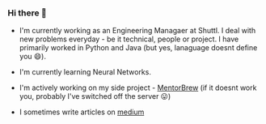 ### Hi there 👋


- I'm currently working as an Engineering Managaer at Shuttl. I deal with new problems everyday - be it technical, people or project.
I have primarily worked in Python and Java (but yes, lanaguage doesnt define you 😄).

- I'm currently learning Neural Networks. 

- I'm actively working on my side project - [MentorBrew](https://mentorbrew.com/) (if it doesnt work you, probably I've switched off the server 😛)

- I sometimes write articles on [medium](https://medium.com/@vidishajitani25)





<!--


- 🔭 I’m currently working on ...
- 🌱 I’m currently learning ...
- 👯 I’m looking to collaborate on ...
- 🤔 I’m looking for help with ...
- 💬 Ask me about ...
- 📫 How to reach me: ...
- 😄 Pronouns: ...
- ⚡ Fun fact: ...
-->
